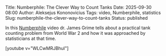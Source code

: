 Title: Numberphile: The Clever Way to Count Tanks
Date: 2025-09-30 08:00
Author: Aleksejus Kononovicius
Tags: video, Numberphile, statistics
Slug: numberphile-the-clever-way-to-count-tanks
Status: published

In this [Numberphile](https://www.youtube.com/@numberphile) video dr. James
Grime tells about a practical tank counting problem from World War 2 and how
it was approached by statisticians at that time.

[youtube v="WLCwMRJBhuI"]
